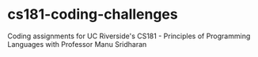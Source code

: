 # cs181-coding-challenges
Coding assignments for UC Riverside's CS181 - Principles of Programming Languages with Professor Manu Sridharan
